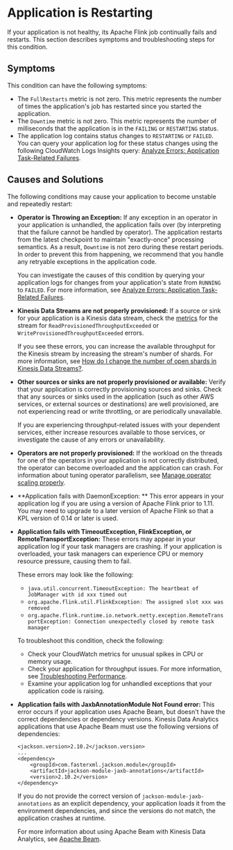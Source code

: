 # Application is Restarting<a name="troubleshooting-rt-restarts"></a>

If your application is not healthy, its Apache Flink job continually fails and restarts\. This section describes symptoms and troubleshooting steps for this condition\.

## Symptoms<a name="troubleshooting-rt-restarts-symptoms"></a>

This condition can have the following symptoms:
+ The `FullRestarts` metric is not zero\. This metric represents the number of times the application's job has restarted since you started the application\.
+ The `Downtime` metric is not zero\. This metric represents the number of milliseconds that the application is in the `FAILING` or `RESTARTING` status\.
+ The application log contains status changes to `RESTARTING` or `FAILED`\. You can query your application log for these status changes using the following CloudWatch Logs Insights query: [Analyze Errors: Application Task\-Related Failures](cloudwatch-logs-reading.md#cloudwatch-logs-reading-apps)\.

## Causes and Solutions<a name="troubleshooting-rt-restarts-causes"></a>

The following conditions may cause your application to become unstable and repeatedly restart:
+ **Operator is Throwing an Exception:** If any exception in an operator in your application is unhandled, the application fails over \(by interpreting that the failure cannot be handled by operator\)\. The application restarts from the latest checkpoint to maintain "exactly\-once" processing semantics\. As a result, `Downtime` is not zero during these restart periods\. In order to prevent this from happening, we recommend that you handle any retryable exceptions in the application code\.

  You can investigate the causes of this condition by querying your application logs for changes from your application's state from `RUNNING` to `FAILED`\. For more information, see [Analyze Errors: Application Task\-Related Failures](cloudwatch-logs-reading.md#cloudwatch-logs-reading-apps)\.
+ **Kinesis Data Streams are not properly provisioned:** If a source or sink for your application is a Kinesis data stream, check the [metrics](https://docs.aws.amazon.com/streams/latest/dev/monitoring-with-cloudwatch.html) for the stream for `ReadProvisionedThroughputExceeded` or `WriteProvisionedThroughputExceeded` errors\.

  If you see these errors, you can increase the available throughput for the Kinesis stream by increasing the stream's number of shards\. For more information, see [ How do I change the number of open shards in Kinesis Data Streams?](https://aws.amazon.com/premiumsupport/knowledge-center/kinesis-data-streams-open-shards/)\.
+ **Other sources or sinks are not properly provisioned or available:** Verify that your application is correctly provisioning sources and sinks\. Check that any sources or sinks used in the application \(such as other AWS services, or external sources or destinations\) are well provisioned, are not experiencing read or write throttling, or are periodically unavailable\.

  If you are experiencing throughput\-related issues with your dependent services, either increase resources available to those services, or investigate the cause of any errors or unavailability\.
+ **Operators are not properly provisioned:** If the workload on the threads for one of the operators in your application is not correctly distributed, the operator can become overloaded and the application can crash\. For information about tuning operator parallelism, see [Manage operator scaling properly](performance-improving.md#performance-improving-scaling-op)\.
+ **Application fails with DaemonException: ** This error appears in your application log if you are using a version of Apache Flink prior to 1\.11\. You may need to upgrade to a later version of Apache Flink so that a KPL version of 0\.14 or later is used\. 
+ **Application fails with TimeoutException, FlinkException, or RemoteTransportException:** These errors may appear in your application log if your task managers are crashing\. If your application is overloaded, your task managers can experience CPU or memory resource pressure, causing them to fail\.

  These errors may look like the following:
  + `java.util.concurrent.TimeoutException: The heartbeat of JobManager with id xxx timed out`
  + `org.apache.flink.util.FlinkException: The assigned slot xxx was removed`
  + `org.apache.flink.runtime.io.network.netty.exception.RemoteTransportException: Connection unexpectedly closed by remote task manager`

  To troubleshoot this condition, check the following:
  + Check your CloudWatch metrics for unusual spikes in CPU or memory usage\.
  + Check your application for throughput issues\. For more information, see [Troubleshooting Performance](performance-troubleshooting.md)\.
  + Examine your application log for unhandled exceptions that your application code is raising\.
+ **Application fails with JaxbAnnotationModule Not Found error:** This error occurs if your application uses Apache Beam, but doesn't have the correct dependencies or dependency versions\. Kinesis Data Analytics applications that use Apache Beam must use the following versions of dependencies:

  ```
  <jackson.version>2.10.2</jackson.version>
  ...
  <dependency>
      <groupId>com.fasterxml.jackson.module</groupId>
      <artifactId>jackson-module-jaxb-annotations</artifactId>
      <version>2.10.2</version>
  </dependency>
  ```

  If you do not provide the correct version of `jackson-module-jaxb-annotations` as an explicit dependency, your application loads it from the environment dependencies, and since the versions do not match, the application crashes at runtime\. 

  For more information about using Apache Beam with Kinesis Data Analytics, see [Apache Beam](examples-beam.md)\.
